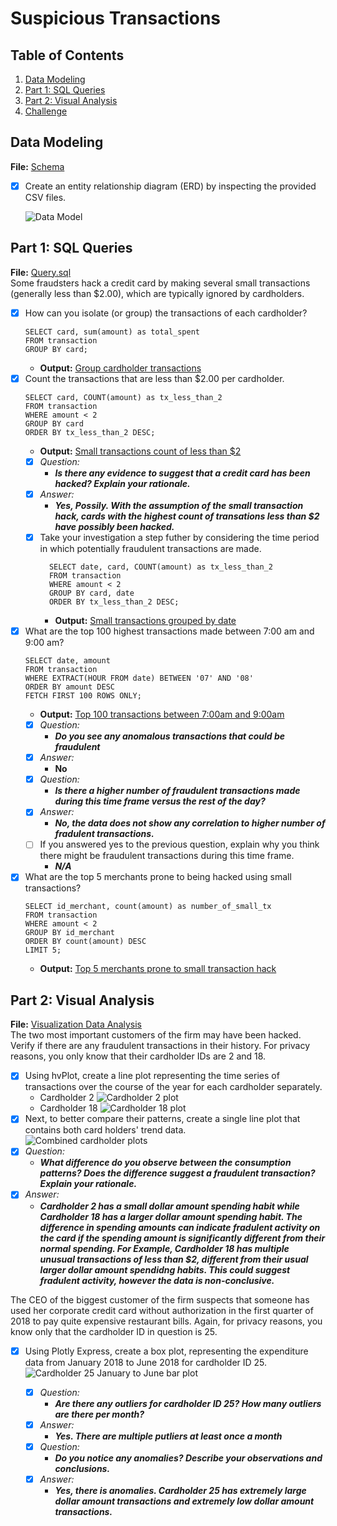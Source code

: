 # Suspicious Transactions

<!--- <img src="https://external-content.duckduckgo.com/iu/?u=https%3A%2F%2Fwallpapers.moviemania.io%2Fdesktop%2Fmovie%2F4133%2F2491ad%2Fblow-desktop-wallpaper.jpg%3Fw%3D2552%26h%3D1442&f=1&nofb=1" alt="ether" width="100%"/>
-->

## Table of Contents
1. [Data Modeling](#data-modeling)
2. [Part 1: SQL Queries](#part-1-sql-queries)
3. [Part 2: Visual Analysis](#part-2-visual-analysis)
4. [Challenge](#challenge)

## Data Modeling
**File:** [Schema](./schema.sql)
- [x] Create an entity relationship diagram (ERD) by inspecting the provided CSV files.

  ![Data Model](./images/database_ERD.png)

## Part 1: SQL Queries
**File:** [Query.sql](./query.sql) <br>
Some fraudsters hack a credit card by making several small transactions (generally less than $2.00), which are typically ignored by cardholders. 
  - [x] How can you isolate (or group) the transactions of each cardholder? 
    ```
    SELECT card, sum(amount) as total_spent
    FROM transaction 
    GROUP BY card;
    ```
    - **Output:** [Group cardholder transactions](./output/grouping_cardholders.csv)
  - [x] Count the transactions that are less than $2.00 per cardholder. 
    ```
    SELECT card, COUNT(amount) as tx_less_than_2
    FROM transaction
    WHERE amount < 2
    GROUP BY card
    ORDER BY tx_less_than_2 DESC;
    ```
    - **Output:** [Small transactions count of less than $2](./output/tx_less_than_2.csv)
    - [x] *Question:* 
      - ***Is there any evidence to suggest that a credit card has been hacked? Explain your rationale.***
    - [x] *Answer:* 
      - ***Yes, Possily. With the assumption of the small transaction hack, cards with the highest count of transations less than $2 have possibly been hacked.***
    - [x] Take your investigation a step futher by considering the time period in which potentially fraudulent transactions are made. 
      ```
        SELECT date, card, COUNT(amount) as tx_less_than_2
        FROM transaction
        WHERE amount < 2
        GROUP BY card, date
        ORDER BY tx_less_than_2 DESC;
       ```
      - **Output:** [Small transactions grouped by date](./output/tx_less_than_2_groupby_date.csv)
  - [x] What are the top 100 highest transactions made between 7:00 am and 9:00 am? 
    ```
    SELECT date, amount
    FROM transaction
    WHERE EXTRACT(HOUR FROM date) BETWEEN '07' AND '08'
    ORDER BY amount DESC
    FETCH FIRST 100 ROWS ONLY;
    ```
      - **Output:** [Top 100 transactions between 7:00am and 9:00am](./output/top_100_highest_tx_7am_to_9am.csv)
      - [x] *Question:*
        - ***Do you see any anomalous transactions that could be fraudulent***
      - [x] *Answer:* 
        - **No**
      - [x] *Question:* 
        - ***Is there a higher number of fraudulent transactions made during this time frame versus the rest of the day?***
      - [x] *Answer:* 
        - ***No, the data does not show any correlation to higher number of fradulent transactions.***
      - [ ] If you answered yes to the previous question, explain why you think there might be fraudulent transactions during this time frame.
        - ***N/A***
  - [x] What are the top 5 merchants prone to being hacked using small transactions? 
    ```
    SELECT id_merchant, count(amount) as number_of_small_tx
    FROM transaction
    WHERE amount < 2
    GROUP BY id_merchant
    ORDER BY count(amount) DESC
    LIMIT 5;
    ```
      - **Output:** [Top 5 merchants prone to small transaction hack](./output/top_5_merchants_small_tx_hack.csv)

## Part 2: Visual Analysis
**File:** [Visualization Data Analysis](./visual_data_analysis.ipynb) <br>
The two most important customers of the firm may have been hacked. Verify if there are any fraudulent transactions in their history. For privacy reasons, you only know that their cardholder IDs are 2 and 18.

  - [x] Using hvPlot, create a line plot representing the time series of transactions over the course of the year for each cardholder separately. 
    - Cardholder 2
      ![Cardholder 2 plot](./images/cardholder_2_line_plot.png)  
    - Cardholder 18
      ![Cardholder 18 plot](./images/cardholder_18_line_plot.png) 
  - [x] Next, to better compare their patterns, create a single line plot that contains both card holders' trend data.  
    ![Combined cardholder plots](./images/combined_carholder_2%2618_plots.png)
  - [x] *Question:* 
    * ***What difference do you observe between the consumption patterns? Does the difference suggest a fraudulent transaction? Explain your rationale.***
  - [x] *Answer:*
    * ***Cardholder 2 has a small dollar amount spending habit while Cardholder 18 has a larger dollar amount spending habit. The difference in spending amounts can indicate fradulent activity on the card if the spending amount is significantly different from their normal spending. For Example, Cardholder 18 has multiple unusual transactions of less than $2, different from their usual larger dollar amount spendidng habits. This could suggest fradulent activity, however the data is non-conclusive.***

The CEO of the biggest customer of the firm suspects that someone has used her corporate credit card without authorization in the first quarter of 2018 to pay quite expensive restaurant bills. Again, for privacy reasons, you know only that the cardholder ID in question is 25.

  - [x] Using Plotly Express, create a box plot, representing the expenditure data from January 2018 to June 2018 for cardholder ID 25.
    ![Cardholder 25 January to June bar plot](./images/cardholder_25_bar_jan_to_june.png)

    - [x] *Question:*
      - ***Are there any outliers for cardholder ID 25? How many outliers are there per month?***
    - [x] *Answer:*
      - ***Yes. There are multiple putliers at least once a month***
    - [x] *Question:*
      - ***Do you notice any anomalies? Describe your observations and conclusions.***
    - [x] *Answer:*
      - ***Yes, there is anomalies. Cardholder 25 has extremely large dollar amount transactions and extremely low dollar amount transactions.***

<!--
## Challenge

* Use the [challenge starter notebook](Starter_Files/challenge.ipynb) to code two Python functions:

* One that uses standard deviation to identify anomalies for any cardholder.

* Another that uses interquartile range to identify anomalies for any cardholder.

* For help with outliers detection, read the following articles:

  * [How to Calculate Outliers](https://www.wikihow.com/Calculate-Outliers)

  * [Removing Outliers Using Standard Deviation in Python](https://www.kdnuggets.com/2017/02/removing-outliers-standard-deviation-python.html)

  * [How to Use Statistics to Identify Outliers in Data](https://machinelearningmastery.com/how-to-use-statistics-to-identify-outliers-in-data/)
-->
